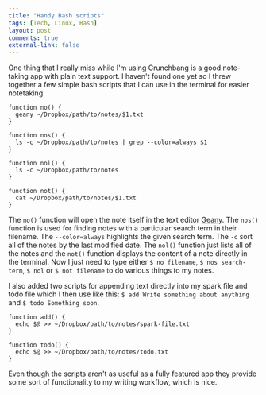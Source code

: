 ```yaml
---
title: "Handy Bash scripts"
tags: [Tech, Linux, Bash]
layout: post
comments: true
external-link: false
---
```


One thing that I really miss while I'm using Crunchbang is a good note-taking app with plain text support. I haven't found one yet so I threw together a few simple bash scripts that I can use in the terminal for easier notetaking.

	function no() {
	  geany ~/Dropbox/path/to/notes/$1.txt 
	}

	function nos() {
	  ls -c ~/Dropbox/path/to/notes | grep --color=always $1
	}

	function nol() {
	  ls -c ~/Dropbox/path/to/notes
	}

	function not() {
	  cat ~/Dropbox/path/to/notes/$1.txt
	}

The `no()` function will open the note itself in the text editor [Geany](http://www.geany.org/ "Geany"). The `nos()` function is used for finding notes with a particular search term in their filename. The `--color=always` highlights the given search term. The `-c` sort all of the notes by the last modified date. The `nol()` function just lists all of the notes and the `not()` function displays the content of a note directly in the terminal. Now I just need to type either `$ no filename`, `$ nos search-term`, `$ nol` or `$ not filename` to do various things to my notes. 

I also added two scripts for appending text directly into my spark file and todo file which I then use like this: `$ add Write something about anything` and `$ todo Something soon`.

	function add() {
	  echo $@ >> ~/Dropbox/path/to/notes/spark-file.txt
	}

	function todo() {
	  echo $@ >> ~/Dropbox/path/to/notes/todo.txt
	}

Even though the scripts aren't as useful as a fully featured app they provide some sort of functionality to my writing workflow, which is nice.

